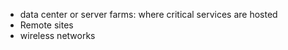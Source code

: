 - data center or server farms: where critical services are hosted
- Remote sites
- wireless networks

